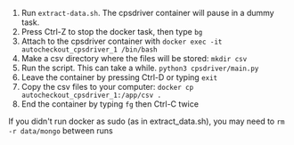 1. Run `extract-data.sh`. The cpsdriver container will pause in a dummy task.
2. Press Ctrl-Z to stop the docker task, then type `bg`
3. Attach to the cpsdriver container with `docker exec -it autocheckout_cpsdriver_1 /bin/bash`
4. Make a csv directory where the files will be stored: `mkdir csv`
5. Run the script. This can take a while. `python3 cpsdriver/main.py`
6. Leave the container by pressing Ctrl-D or typing `exit`
7. Copy the csv files to your computer: `docker cp autocheckout_cpsdriver_1:/app/csv .`
8. End the container by typing `fg` then Ctrl-C twice

If you didn't run docker as sudo (as in extract\_data.sh), you may need to `rm -r data/mongo` between runs
